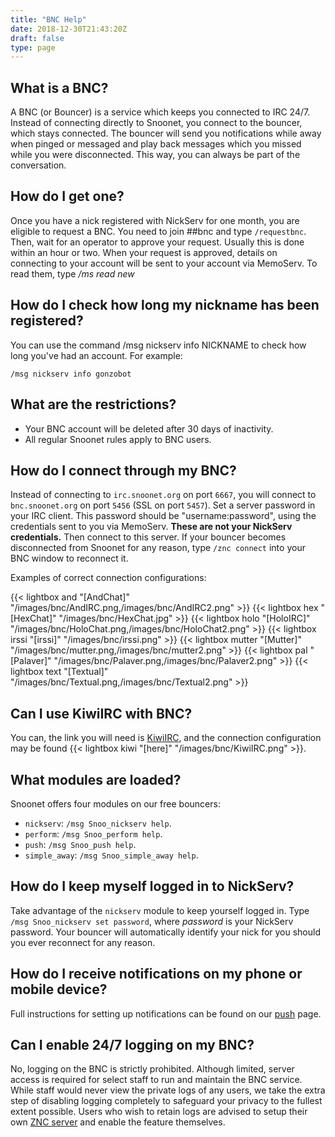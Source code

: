 ```yaml
---
title: "BNC Help"
date: 2018-12-30T21:43:20Z
draft: false
type: page
---
```


## What is a BNC?

A BNC (or Bouncer) is a service which keeps you connected to IRC 24/7. Instead
of connecting directly to Snoonet, you connect to the bouncer, which stays
connected. The bouncer will send you notifications while away when pinged or
messaged and play back messages which you missed while you were disconnected.
This way, you can always be part of the conversation.

## How do I get one?

Once you have a nick registered with NickServ for one month, you are eligible to
request a BNC. You need to join ##bnc and type `/requestbnc`. Then, wait for an
operator to approve your request. Usually this is done within an hour or two.
When your request is approved, details on connecting to your account will be sent to your account via MemoServ. To read them, type */ms read new*

## How do I check how long my nickname has been registered?

You can use the command /msg nickserv info NICKNAME to check how long you've had
an account. For example:

```
/msg nickserv info gonzobot
```

## What are the restrictions?

* Your BNC account will be deleted after 30 days of inactivity.
* All regular Snoonet rules apply to BNC users.

## How do I connect through my BNC?

Instead of connecting to `irc.snoonet.org` on port `6667`, you will connect
to `bnc.snoonet.org` on port `5456` (SSL on port `5457`). Set a server
password in your IRC client. This password should be "username:password", using
the credentials sent to you via MemoServ. **These are not your NickServ credentials.**
Then connect to this server. If your bouncer becomes disconnected from Snoonet
for any reason, type `/znc connect` into your BNC window to reconnect it.  

Examples of correct connection configurations:

{{< lightbox and "[AndChat]" "/images/bnc/AndIRC.png,/images/bnc/AndIRC2.png" >}}
{{< lightbox hex "[HexChat]" "/images/bnc/HexChat.jpg" >}}
{{< lightbox holo "[HoloIRC]" "/images/bnc/HoloChat.png,/images/bnc/HoloChat2.png" >}}
{{< lightbox irssi "[irssi]" "/images/bnc/irssi.png" >}}
{{< lightbox mutter "[Mutter]" "/images/bnc/mutter.png,/images/bnc/mutter2.png" >}}
{{< lightbox pal "[Palaver]" "/images/bnc/Palaver.png,/images/bnc/Palaver2.png" >}}
{{< lightbox text "[Textual]" "/images/bnc/Textual.png,/images/bnc/Textual2.png" >}}

## Can I use KiwiIRC with BNC?

You can, the link you will need is [KiwiIRC](https://kiwiirc.com/nextclient/), and the connection configuration may be found {{< lightbox kiwi "[here]" "/images/bnc/KiwiIRC.png" >}}.   

## What modules are loaded?

Snoonet offers four modules on our free bouncers:

* `nickserv`: `/msg Snoo_nickserv help`.
* `perform`: `/msg Snoo_perform help`.
* `push`: `/msg Snoo_push help`.
* `simple_away`: `/msg Snoo_simple_away help`.

## How do I keep myself logged in to NickServ?

Take advantage of the `nickserv` module to keep yourself logged in. Type
`/msg Snoo_nickserv set password`, where *password* is your NickServ password.
Your bouncer will automatically identify your nick for you should you ever
reconnect for any reason.

## How do I receive notifications on my phone or mobile device?

Full instructions for setting up notifications can be found on our [push](/push)
page.

## Can I enable 24/7 logging on my BNC?

No, logging on the BNC is strictly prohibited. Although limited, server access
is required for select staff to run and maintain the BNC service. While staff
would never view the private logs of any users, we take the extra step of
disabling logging completely to safeguard your privacy to the fullest extent
possible. Users who wish to retain logs are advised to setup their own
[ZNC server](http://wiki.znc.in/ZNC) and enable the feature themselves.
